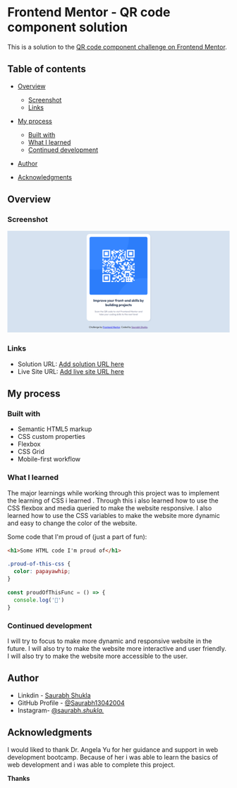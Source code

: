 # Frontend Mentor - QR code component solution

This is a solution to the [QR code component challenge on Frontend Mentor](https://www.frontendmentor.io/challenges/qr-code-component-iux_sIO_H). 

## Table of contents

- [Overview](#overview)
  - [Screenshot](#screenshot)
  - [Links](#links)
- [My process](#my-process)
  - [Built with](#built-with)
  - [What I learned](#what-i-learned)
  - [Continued development](#continued-development)

- [Author](#author)
- [Acknowledgments](#acknowledgments)



## Overview

### Screenshot

![](./images/preview.png)



### Links

- Solution URL: [Add solution URL here](https://your-solution-url.com)
- Live Site URL: [Add live site URL here](https://your-live-site-url.com)

## My process

### Built with

- Semantic HTML5 markup
- CSS custom properties
- Flexbox
- CSS Grid
- Mobile-first workflow




### What I learned

The major learnings while working through this project was to implement the learning of CSS i learned . Through this i also learned how to use the CSS flexbox and media queried to make the website responsive. I also learned how to use the CSS variables to make the website more dynamic and easy to change the color of the website.

Some code that I'm proud of (just a part of fun):

```html
<h1>Some HTML code I'm proud of</h1>
```
```css
.proud-of-this-css {
  color: papayawhip;
}
```
```js
const proudOfThisFunc = () => {
  console.log('🎉')
}
```



### Continued development

I will try to focus to make more dynamic and responsive website in the future. I will also try to make the website more interactive and user friendly. I will also try to make the website more accessible to the user.




## Author

- Linkdin - [Saurabh Shukla](https://www.linkedin.com/in/saurabh-shukla-0b45b3224/)
- GitHub Profile - [@Saurabh13042004](https://github.com/Saurabh13042004)
- Instagram- [@saurabh._shukla._](https://www.instagram.com/saurabh._shukla._)



## Acknowledgments

I would liked to thank Dr. Angela Yu for her guidance and support in web development bootcamp. Because of her i was able to learn the basics of web development and i was able to complete this project. 



**Thanks**
